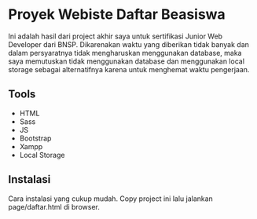 # Proyek Webiste Daftar Beasiswa
Ini adalah hasil dari project akhir saya untuk sertifikasi Junior Web Developer dari BNSP. Dikarenakan waktu yang diberikan tidak banyak dan dalam persyaratnya tidak mengharuskan menggunakan database, maka saya memutuskan tidak menggunakan database dan menggunakan local storage sebagai alternatifnya karena untuk menghemat waktu pengerjaan. 

## Tools
- HTML
- Sass
- JS
- Bootstrap
- Xampp
- Local Storage

## Instalasi
Cara instalasi yang cukup mudah. Copy project ini lalu jalankan page/daftar.html di browser.